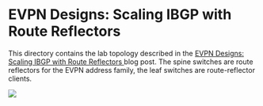 # EVPN Designs: Scaling IBGP with Route Reflectors

This directory contains the lab topology described in the [EVPN Designs: Scaling IBGP with Route Reflectors
](https://blog.ipspace.net/2024/08/evpn-designs-ibgp-rr/) blog post. The spine switches are route reflectors
for the EVPN address family, the leaf switches are route-reflector clients.

![](http://blog.ipspace.net/2024/04/evpn-design-fabric.png)
